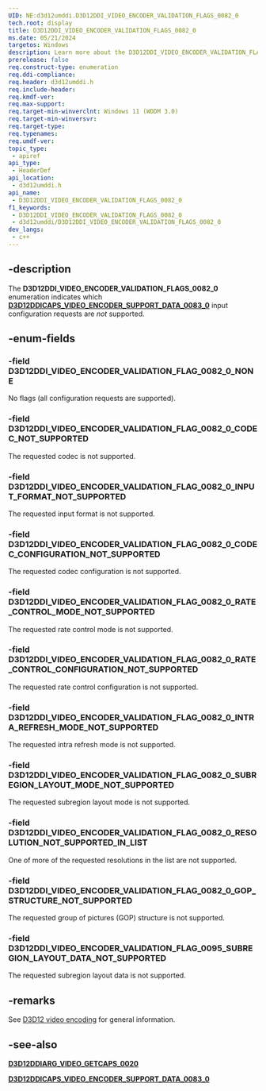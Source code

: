 ```yaml
---
UID: NE:d3d12umddi.D3D12DDI_VIDEO_ENCODER_VALIDATION_FLAGS_0082_0
tech.root: display
title: D3D12DDI_VIDEO_ENCODER_VALIDATION_FLAGS_0082_0
ms.date: 05/21/2024
targetos: Windows
description: Learn more about the D3D12DDI_VIDEO_ENCODER_VALIDATION_FLAGS_0082_0 enumeration.
prerelease: false
req.construct-type: enumeration
req.ddi-compliance: 
req.header: d3d12umddi.h
req.include-header: 
req.kmdf-ver: 
req.max-support: 
req.target-min-winverclnt: Windows 11 (WDDM 3.0)
req.target-min-winversvr: 
req.target-type: 
req.typenames: 
req.umdf-ver: 
topic_type:
 - apiref
api_type:
 - HeaderDef
api_location:
 - d3d12umddi.h
api_name:
 - D3D12DDI_VIDEO_ENCODER_VALIDATION_FLAGS_0082_0
f1_keywords:
 - D3D12DDI_VIDEO_ENCODER_VALIDATION_FLAGS_0082_0
 - d3d12umddi/D3D12DDI_VIDEO_ENCODER_VALIDATION_FLAGS_0082_0
dev_langs:
 - c++
---
```


## -description

The **D3D12DDI_VIDEO_ENCODER_VALIDATION_FLAGS_0082_0** enumeration indicates which [**D3D12DDICAPS_VIDEO_ENCODER_SUPPORT_DATA_0083_0**](ns-d3d12umddi-d3d12ddicaps_video_encoder_support_data_0083_0.md) input configuration requests are *not* supported.

## -enum-fields

### -field D3D12DDI_VIDEO_ENCODER_VALIDATION_FLAG_0082_0_NONE

No flags (all configuration requests are supported).

### -field D3D12DDI_VIDEO_ENCODER_VALIDATION_FLAG_0082_0_CODEC_NOT_SUPPORTED

The requested codec is not supported.

### -field D3D12DDI_VIDEO_ENCODER_VALIDATION_FLAG_0082_0_INPUT_FORMAT_NOT_SUPPORTED

The requested input format is not supported.

### -field D3D12DDI_VIDEO_ENCODER_VALIDATION_FLAG_0082_0_CODEC_CONFIGURATION_NOT_SUPPORTED

The requested codec configuration is not supported.

### -field D3D12DDI_VIDEO_ENCODER_VALIDATION_FLAG_0082_0_RATE_CONTROL_MODE_NOT_SUPPORTED

The requested rate control mode is not supported.

### -field D3D12DDI_VIDEO_ENCODER_VALIDATION_FLAG_0082_0_RATE_CONTROL_CONFIGURATION_NOT_SUPPORTED

The requested rate control configuration is not supported.

### -field D3D12DDI_VIDEO_ENCODER_VALIDATION_FLAG_0082_0_INTRA_REFRESH_MODE_NOT_SUPPORTED

The requested intra refresh mode is not supported.

### -field D3D12DDI_VIDEO_ENCODER_VALIDATION_FLAG_0082_0_SUBREGION_LAYOUT_MODE_NOT_SUPPORTED

The requested subregion layout mode is not supported.

### -field D3D12DDI_VIDEO_ENCODER_VALIDATION_FLAG_0082_0_RESOLUTION_NOT_SUPPORTED_IN_LIST

One of more of the requested resolutions in the list are not supported.

### -field D3D12DDI_VIDEO_ENCODER_VALIDATION_FLAG_0082_0_GOP_STRUCTURE_NOT_SUPPORTED

The requested group of pictures (GOP) structure is not supported.

### -field D3D12DDI_VIDEO_ENCODER_VALIDATION_FLAG_0095_SUBREGION_LAYOUT_DATA_NOT_SUPPORTED

The requested subregion layout data is not supported.

## -remarks

See [D3D12 video encoding](/windows-hardware/drivers/display/video-encoding-d3d12) for general information.

## -see-also

[**D3D12DDIARG_VIDEO_GETCAPS_0020**](ns-d3d12umddi-d3d12ddiarg_video_getcaps_0020.md)

[**D3D12DDICAPS_VIDEO_ENCODER_SUPPORT_DATA_0083_0**](ns-d3d12umddi-d3d12ddicaps_video_encoder_support_data_0083_0.md)

